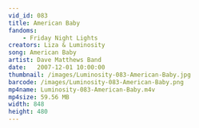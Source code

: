```yaml
---
vid_id: 083
title: American Baby
fandoms:
    - Friday Night Lights
creators: Liza & Luminosity
song: American Baby
artist: Dave Matthews Band
date:   2007-12-01 10:00:00
thumbnail: /images/Luminosity-083-American-Baby.jpg
barcode: /images/Luminosity-083-American-Baby.png
mp4name: Luminosity-083-American-Baby.m4v
mp4size: 59.56 MB
width: 848
height: 480
---
```



